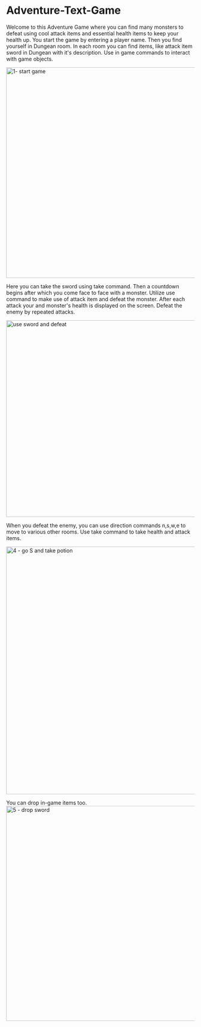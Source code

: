 # Adventure-Text-Game

Welcome to this Adventure Game where you can find many monsters to defeat using cool attack items and essential health items to keep your health up.
You start the game by entering a player name. Then you find yourself in Dungean room.
In each room you can find items, like attack item sword in Dungean with it's description. Use in game commands to interact with game objects.

<img width="562" alt="1- start game" src="https://user-images.githubusercontent.com/99782175/203870730-2821d4bb-3c21-4a54-b21c-412a9ec21fab.png">

Here you can take the sword using take command.
Then a countdown begins after which you come face to face with a monster.
Utilize use command to make use of attack item and defeat the monster. After each attack your and monster's health is displayed on the screen.
Defeat the enemy by repeated attacks.


<img width="525" alt="use sword and defeat" src="https://user-images.githubusercontent.com/99782175/203871351-7bb59332-970c-4996-b8c0-02721b86b58b.png">

When you defeat the enemy, you can use direction commands n,s,w,e to move to various other rooms.
Use take command to take health and attack items.

<img width="661" alt="4 - go S and take potion" src="https://user-images.githubusercontent.com/99782175/203871251-98becc27-4fb1-454c-85b5-e80c54245b52.png">

You can drop in-game items too.
<img width="574" alt="5 - drop sword" src="https://user-images.githubusercontent.com/99782175/203871431-269445df-6a92-4853-9c71-f35aa8ece9c9.png">

